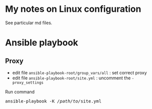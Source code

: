 # My notes on Linux configuration

See particular md files.

# Ansible playbook

## Proxy 
* edit file `ansible-playbook-root/group_vars/all` : set correct proxy
* edit file `ansible-playbook-root/site.yml` : uncomment the `- proxy_settings`

Run command
<pre>
ansible-playbook -K <i>/path/to/</i>site.yml
</pre>
